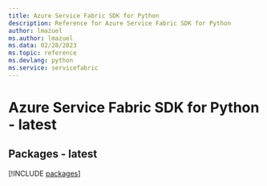 ```yaml
---
title: Azure Service Fabric SDK for Python
description: Reference for Azure Service Fabric SDK for Python
author: lmazuel
ms.author: lmazuel
ms.data: 02/28/2023
ms.topic: reference
ms.devlang: python
ms.service: servicefabric
---
```

# Azure Service Fabric SDK for Python - latest
## Packages - latest
[!INCLUDE [packages](service-fabric-index.md)]